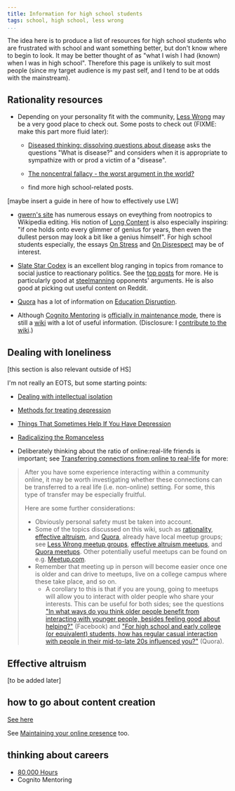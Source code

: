 ```yaml
---
title: Information for high school students
tags: school, high school, less wrong
...
```


The idea here is to produce a list of resources for high school students who are frustrated with school and want something better, but don't know where to begin to look.
It may be better thought of as "what I wish I had (known) when I was in high school".
Therefore this page is unlikely to suit most people (since my target audience is my past self, and I tend to be at odds with the mainstream).


## Rationality resources

- Depending on your personality fit with the community, [Less Wrong](http://lesswrong.com/) may be a very good place to check out.
Some posts to check out (FIXME: make this part more fluid later):

    - [Diseased thinking: dissolving questions about disease](http://lesswrong.com/lw/2as/diseased_thinking_dissolving_questions_about/) asks the questions "What is disease?" and considers when it is appropriate to sympathize with or prod a victim of a "disease".

    - [The noncentral fallacy - the worst argument in the world?](http://lesswrong.com/lw/e95/the_noncentral_fallacy_the_worst_argument_in_the/)

    - find more high school-related posts.

[maybe insert a guide in here of how to effectively use LW]

- [gwern's site](http://www.gwern.net/) has numerous essays on eveything from nootropics to Wikipedia editing.
His notion of [Long Content](http://www.gwern.net/About) is also especially inspiring: "if one holds onto every glimmer of genius for years, then even the dullest person may look a bit like a genius himself".
For high school students especially, the essays [On Stress](http://www.gwern.net/On%20Stress) and [On Disrespect](http://www.gwern.net/On%20Disrespect) may be of interest.


- [Slate Star Codex](http://slatestarcodex.com/) is an excellent blog ranging in topics from romance to social justice to reactionary politics.
See the [top posts](http://slatestarcodex.com/top-posts/) for more.
He is particularly good at [steelmanning](http://www.patheos.com/blogs/camelswithhammers/2012/12/the-virtue-of-steelmanning/) opponents' arguments.
He is also good at picking out useful content on Reddit.

- [Quora](http://quora.com) has a lot of information on [Education Disruption](https://education-disruption.quora.com/).

- Although [Cognito Mentoring](http://cognitomentoring.org/) is [officially in maintenance mode](http://lesswrong.com/lw/k8q/moving_on_from_cognito_mentoring/), there is still a [wiki](http://info.cognitomentoring.org/wiki/Main_Page) with a lot of useful information.
(Disclosure: I [contribute to the wiki](http://info.cognitomentoring.org/wiki/Special:Contributions/Riceissa).)


## Dealing with loneliness

[this section is also relevant outside of HS]

I'm not really an EOTS, but some starting points:

- [Dealing with intellectual isolation](http://info.cognitomentoring.org/wiki/Dealing_with_intellectual_isolation)

- [Methods for treating depression](http://cognitomentoring.org/blog/methods-for-treating-depression/)

- [Things That Sometimes Help If You Have Depression](http://slatestarcodex.com/2014/06/16/things-that-sometimes-help-if-youre-depressed/)

- [Radicalizing the Romanceless](http://slatestarcodex.com/2014/08/31/radicalizing-the-romanceless/)

- Deliberately thinking about the ratio of online:real-life friends is important; see [Transferring connections from online to real-life](http://info.cognitomentoring.org/wiki/Transferring_connections_from_online_to_real-life) for more:


> After you have some experience interacting within a community online, it
> may be worth investigating whether these connections can be transferred
> to a real life (i.e. non-online) setting. For some, this type of
> transfer may be especially fruitful.
> 
> Here are some further considerations:
> 
> -   Obviously personal safety must be taken into account.
> -   Some of the topics discussed on this wiki, such as
>     [rationality](Rationality_learning_resources "wikilink"), [effective
>     altruism](Effective_altruism "wikilink"), and
>     [Quora](Quora "wikilink"), already have local meetup groups; see
>     [Less Wrong meetup
>     groups](http://wiki.lesswrong.com/wiki/Less_Wrong_meetup_groups),
>     [effective altruism
>     meetups](http://effective-altruism.com/meetups/), and [Quora
>     meetups](https://www.quora.com/Quora-Meetups). Other potentially
>     useful meetups can be found on e.g.
>     [Meetup.com](http://www.meetup.com/).
> -   Remember that meeting up in person will become easier once one is
>     older and can drive to meetups, live on a college campus where these
>     take place, and so on.
>     -   A corollary to this is that if you are young, going to meetups
>         will allow you to interact with older people who share your
>         interests. This can be useful for both sides; see the questions
>         ["In what ways do you think older people benefit from
>         interacting with younger people, besides feeling good about
>         helping?"](https://www.facebook.com/riceissa/posts/1475882736024012)
>         (Facebook) and ["For high school and early college (or
>         equivalent) students, how has regular casual interaction with
>         people in their mid-to-late 20s influenced
>         you?"](https://www.quora.com/For-high-school-and-early-college-or-equivalent-students-how-has-regular-casual-interaction-with-people-in-their-mid-to-late-20s-influenced-you)
>         (Quora).


## Effective altruism

[to be added later]


## how to go about content creation

[See here](./content-creation-the-organization-and-dissemination-of-knowledge)

See [Maintaining your online presence](http://info.cognitomentoring.org/wiki/Maintaining_your_online_presence) too.

## thinking about careers

- [80,000 Hours](https://80000hours.org/)
- Cognito Mentoring

